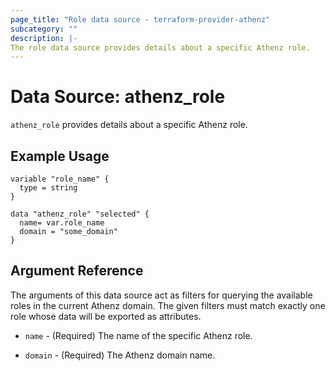 ```yaml
---
page_title: "Role data source - terraform-provider-athenz"
subcategory: ""
description: |-
The role data source provides details about a specific Athenz role.
---
```


# Data Source: athenz_role

`athenz_role` provides details about a specific Athenz role.

## Example Usage

```hcl
variable "role_name" {
  type = string
}

data "athenz_role" "selected" {
  name= var.role_name
  domain = "some_domain"
}
```

## Argument Reference

The arguments of this data source act as filters for querying the available roles in the current Athenz domain. 
The given filters must match exactly one role whose data will be exported as attributes.

- `name` - (Required) The name of the specific Athenz role.

- `domain` - (Required) The Athenz domain name.
